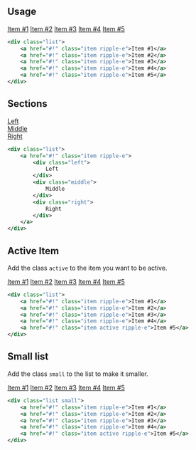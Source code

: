 <ins id="stable"></ins>

## Usage

<div class="p-4 m-1">
	<div class="list" style="width: 20vh;margin: auto;">
		<a href="#!" class="item ripple-e">Item #1</a>
		<a href="#!" class="item ripple-e">Item #2</a>
		<a href="#!" class="item ripple-e">Item #3</a>
		<a href="#!" class="item ripple-e">Item #4</a>
		<a href="#!" class="item ripple-e">Item #5</a>
	</div>
</div>

```xml
<div class="list">
	<a href="#!" class="item ripple-e">Item #1</a>
	<a href="#!" class="item ripple-e">Item #2</a>
	<a href="#!" class="item ripple-e">Item #3</a>
	<a href="#!" class="item ripple-e">Item #4</a>
	<a href="#!" class="item ripple-e">Item #5</a>
</div>
```

## Sections

<div class="p-4 m-1">
	<div class="list" style="width: 20vh;margin: auto;">
		<a href="#!" class="item ripple-e">
			<div class="left">
				Left
			</div>
			<div class="middle">
				Middle
			</div>
			<div class="right">
				Right
			</div>
		</a>
	</div>
</div>

```xml
<div class="list">
	<a href="#!" class="item ripple-e">
		<div class="left">
			Left
		</div>
		<div class="middle">
			Middle
		</div>
		<div class="right">
			Right
		</div>
	</a>
</div>
```

## Active Item 
Add the class `active` to the item you want to be active.
<div class="p-4 m-1">
	<div class="list" style="width: 20vh;margin: auto;">
		<a href="#!" class="item ripple-e">Item #1</a>
		<a href="#!" class="item ripple-e">Item #2</a>
		<a href="#!" class="item ripple-e">Item #3</a>
		<a href="#!" class="item ripple-e">Item #4</a>
		<a href="#!" class="item active ripple-e">Item #5</a>
	</div>
</div>

```xml
<div class="list">
	<a href="#!" class="item ripple-e">Item #1</a>
	<a href="#!" class="item ripple-e">Item #2</a>
	<a href="#!" class="item ripple-e">Item #3</a>
	<a href="#!" class="item ripple-e">Item #4</a>
	<a href="#!" class="item active ripple-e">Item #5</a>
</div>
```

## Small list 
Add the class `small` to the list to make it smaller.
<div class="p-4 m-1">
	<div class="list small" style="width: 20vh;margin: auto;">
		<a href="#!" class="item ripple-e">Item #1</a>
		<a href="#!" class="item ripple-e">Item #2</a>
		<a href="#!" class="item ripple-e">Item #3</a>
		<a href="#!" class="item ripple-e">Item #4</a>
		<a href="#!" class="item active ripple-e">Item #5</a>
	</div>
</div>

```xml
<div class="list small">
	<a href="#!" class="item ripple-e">Item #1</a>
	<a href="#!" class="item ripple-e">Item #2</a>
	<a href="#!" class="item ripple-e">Item #3</a>
	<a href="#!" class="item ripple-e">Item #4</a>
	<a href="#!" class="item active ripple-e">Item #5</a>
</div>
```